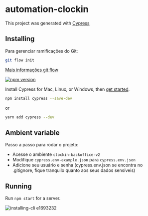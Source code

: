 # automation-clockin

This project was generated with [Cypress](https://www.cypress.io/)

## Installing
Para gerenciar ramificações do Git:
```bash
git flow init
```
[Mais informações git flow](https://www.atlassian.com/br/git/tutorials/comparing-workflows/gitflow-workflow)

[![npm version](https://badge.fury.io/js/cypress.svg)](https://badge.fury.io/js/cypress)

Install Cypress for Mac, Linux, or Windows, then [get started](https://on.cypress.io/install).

```bash
npm install cypress --save-dev
```
or
```bash
yarn add cypress --dev
```

## Ambient variable
Passo a passo para rodar o projeto:

- Acesse o ambiente `clockin-backoffice-v2`
- Modifique `cypress.env-example.json` para `cypress.env.json`
- Adicione seu usuário e senha (cypress.env.json se encontra no .gitignore, fique tranquilo quanto aos seus dados sensíveis)

## Running

Run `npm start` for a server.

![installing-cli e1693232](https://user-images.githubusercontent.com/1271364/31740846-7bf607f0-b420-11e7-855f-41c996040d31.gif)
